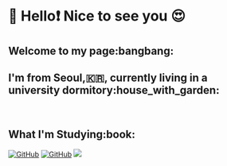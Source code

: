 ### <h1>:wave: Hello:heavy_exclamation_mark: Nice to see you :heart_eyes: </h1>
<h2> Welcome to my page:bangbang: </h2>
<h2>I'm from Seoul,🇰🇷, currently living in a university dormitory:house_with_garden: </h2>

<p>
</p>
  
  <br/>
  <h2>What I'm Studying:book:</h2>
  
 <a href = "https://github.com/imyhlee"><img alt="GitHub" src="https://img.shields.io/badge/GitHub-181717.svg?&style=for-the-badge&logo=GitHub&logoColor=white" /></a>
<a href = "https://github.com/imyhlee"><img alt="GitHub" src="https://img.shields.io/badge/linux-FCC624?style=for-the-badge&logo=linux&logoColor=black" /></a>
<a href = "https://github.com/imyhlee"><img src="https://img.shields.io/badge/c++-00599C?style=for-the-badge&logo=c%2B%2B&logoColor=white"> </a>
